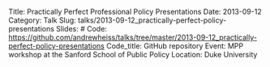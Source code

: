 Title: Practically Perfect Professional Policy Presentations
Date: 2013-09-12
Category: Talk
Slug: talks/2013-09-12_practically-perfect-policy-presentations
Slides: #
Code: https://github.com/andrewheiss/talks/tree/master/2013-09-12_practically-perfect-policy-presentations
Code_title: GitHub repository
Event: MPP workshop at the Sanford School of Public Policy
Location: Duke University
